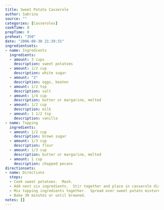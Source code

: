 ```yaml
---
title: Sweet Potato Casserole
author: Sabrina
source: ""
categories: [Casseroles]
cookTime: 0
prepTime: 0
preheat: "350"
date: "2006-08-30 21:39:31"
ingredientsets:
- name: Ingredients
  ingredients:
  - amount: 3 cups
    description: sweet potatoes
  - amount: 1/2 cup
    description: white sugar
  - amount: "2"
    description: eggs, beaten
  - amount: 1/2 tsp
    description: salt
  - amount: 1/4 cup
    description: butter or margarine, melted
  - amount: 1/2 cup
    description: milk
  - amount: 1 1/2 tsp
    description: vanilla
- name: Topping
  ingredients:
  - amount: 1/2 cup
    description: brown sugar
  - amount: 1/3 cup
    description: flour
  - amount: 1/3 cup
    description: butter or margarine, melted
  - amount: 1 cup
    description: chopped pecans
directionsets:
- name: Directions
  steps:
  - Cook sweet potatoes.  Mash.
  - Add next six ingredients.  Stir together and place in casserole dish.
  - Mix topping ingredients together.  Spread over sweet potato mixture.
  - Bake 30 minutes or until browned.
notes: []
---
```


